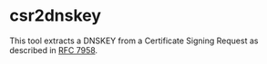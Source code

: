 # csr2dnskey

This tool extracts a DNSKEY from a Certificate Signing Request as described in [RFC 7958](https://www.rfc-editor.org/rfc/rfc7958.txt).
